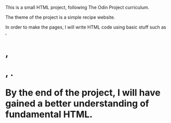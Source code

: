 This is a small HTML project, following The Odin Project curriculum. 

The theme of the project is a simple recipe website.

In order to make the pages, I will write HTML code using basic stuff such as <a>, <h1>, <p>, <img>.

By the end of the project, I will have gained a better understanding of fundamental HTML.
